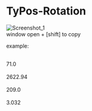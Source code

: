 # TyPos-Rotation
![Screenshot_1](https://user-images.githubusercontent.com/118660067/229638895-2d3e64fc-6e7a-46b0-b86c-a905d1e4509e.png)
<br>window open + [shift] to copy<br />


example:

<br>71.0<br />
<br>2622.94<br />
<br>209.0<br />
<br>3.032<br />

